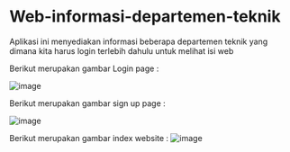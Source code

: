 # Web-informasi-departemen-teknik
Aplikasi ini menyediakan informasi beberapa departemen teknik yang dimana kita harus login terlebih dahulu untuk melihat isi web


Berikut merupakan gambar Login page :

![image](https://github.com/Nurlintang/Web-informasi-departemen-teknik/assets/135283434/39f1ac59-1dd1-4910-ade1-744a8e3bb8ad)


Berikut merupakan gambar sign up page :

![image](https://github.com/Nurlintang/Web-informasi-departemen-teknik/assets/135283434/e0d31263-b483-4585-b37d-45b480f617ae)



Berikut merupakan gambar index website :
![image](https://github.com/Nurlintang/Web-informasi-departemen-teknik/assets/135283434/b0e30731-079c-49e9-a710-eeaf56b3f7b5)
